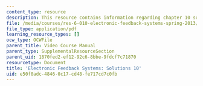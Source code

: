 ```yaml
---
content_type: resource
description: This resource contains information regarding chapter 10 solutions.
file: /media/courses/res-6-010-electronic-feedback-systems-spring-2013/e50f0adc48460c17cd48fe717cd7c0fb_MITRES_6-010S13_sol10.pdf
file_type: application/pdf
learning_resource_types: []
ocw_type: OCWFile
parent_title: Video Course Manual
parent_type: SupplementalResourceSection
parent_uid: 1870fed2-ef12-92c6-8bbe-9fdcf7c71870
resourcetype: Document
title: 'Electronic Feedback Systems: Solutions 10'
uid: e50f0adc-4846-0c17-cd48-fe717cd7c0fb
---
```

